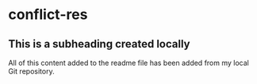 # conflict-res

## This is a subheading created locally

All of this content added to the readme file has been added from my local Git repository.